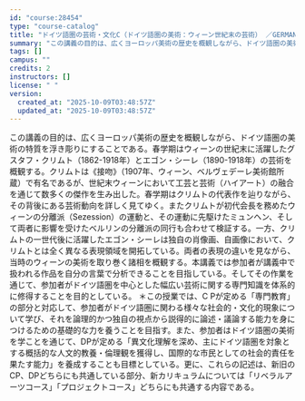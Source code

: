 ```yaml
---
id: "course:28454"
type: "course-catalog"
title: "ドイツ語圏の芸術・文化C（ドイツ語圏の美術：ウィーン世紀末の芸術） ／GERMAN ART AND CULTURE C"
summary: "この講義の目的は、広くヨーロッパ美術の歴史を概観しながら、ドイツ語圏の美術の特質を浮き彫りにすることである。春学期はウィーンの世紀末に活躍したグスタフ・クリムト（1862-1918年）とエゴン・シーレ（1890-1918年）の芸術を概観する…"
tags: []
campus: ""
credits: 2
instructors: []
license: " "
version:
  created_at: "2025-10-09T03:48:57Z"
  updated_at: "2025-10-09T03:48:57Z"
---
```


この講義の目的は、広くヨーロッパ美術の歴史を概観しながら、ドイツ語圏の美術の特質を浮き彫りにすることである。春学期はウィーンの世紀末に活躍したグスタフ・クリムト（1862-1918年）とエゴン・シーレ（1890-1918年）の芸術を概観する。クリムトは《接吻》（1907年、ウィーン、ベルヴェデーレ美術館所蔵）で有名であるが、世紀末ウィーンにおいて工芸と芸術（ハイアート）の融合を通じて数多くの傑作を生み出した。春学期はクリムトの代表作を辿りながら、その背後にある芸術動向を詳しく見てゆく。またクリムトが初代会長を務めたウィーンの分離派（Sezession）の運動と、その運動に先駆けたミュンヘン、そして両者に影響を受けたベルリンの分離派の同行も合わせて検証する。一方、クリムトの一世代後に活躍したエゴン・シーレは独自の肖像画、自画像において、クリムトとは全く異なる表現領域を開拓している。両者の表現の違いを見ながら、当時のウィーンの美術を取り巻く諸相を概観する。本講義では参加者が講義中で扱われる作品を自分の言葉で分析できることを目指している。そしてその作業を通じて、参加者がドイツ語圏を中心とした幅広い芸術に関する専門知識を体系的に修得することを目的としている。 ＊この授業では、C Pが定める「専門教育」の部分と対応して、参加者がドイツ語圏に関わる様々な社会的・文化的現象について学び、それを論理的かつ独自の視点から説得的に論述・議論する能力を身につけるための基礎的な力を養うことを目指す。また、参加者はドイツ語圏の美術を学ことを通じて、DPが定める「異文化理解を深め、主にドイツ語圏を対象とする概括的な人文的教養・倫理観を獲得し、国際的な市民としての社会的責任を果たす能力」を養成することも目標としている。更に、これらの記述は、新旧のCP、DPどちらにも共通している部分、新カリキュラムについては「リベラルアーツコース」「プロジェクトコース」どちらにも共通する内容である。
